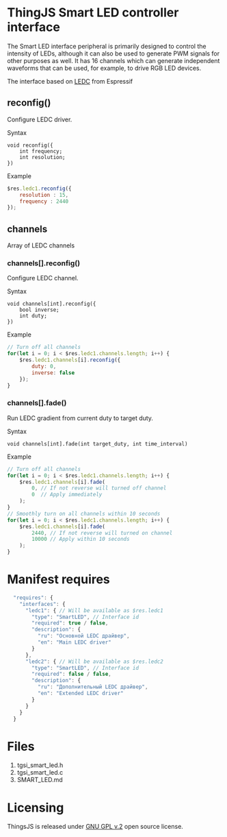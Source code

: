 # ThingJS Smart LED controller interface

The Smart LED interface peripheral is primarily designed to control the intensity of LEDs,
although it can also be used to generate PWM signals for other purposes as well.
It has 16 channels which can generate independent waveforms that can be used, for example,
to drive RGB LED devices.

The interface based on [LEDC](https://docs.espressif.com/projects/esp-idf/en/latest/esp32/api-reference/peripherals/ledc.html)
from Espressif

## reconfig()
Configure LEDC driver. 

Syntax
```text
void reconfig({
    int frequency;
    int resolution;
})
```

Example
```js
$res.ledc1.reconfig({
    resolution : 15,
    frequency : 2440 
});
```

## channels
Array of LEDC channels

### channels[].reconfig()
Configure LEDC channel. 

Syntax
```text
void channels[int].reconfig({
    bool inverse;
    int duty;
})
```

Example
```js
// Turn off all channels
for(let i = 0; i < $res.ledc1.channels.length; i++) {
    $res.ledc1.channels[i].reconfig({
        duty: 0,
        inverse: false
    });
}
```

### channels[].fade()
Run LEDC gradient from current duty to target duty.

Syntax
```text
void channels[int].fade(int target_duty, int time_interval)
```

Example
```js
// Turn off all channels
for(let i = 0; i < $res.ledc1.channels.length; i++) {
    $res.ledc1.channels[i].fade(
        0, // If not reverse will turned off channel
        0  // Apply immediately    
    );
}
// Smoothly turn on all channels within 10 seconds
for(let i = 0; i < $res.ledc1.channels.length; i++) {
    $res.ledc1.channels[i].fade(
        2440, // If not reverse will turned on channel
        10000 // Apply within 10 seconds    
    );
}
```

# Manifest requires
```js
  "requires": {
    "interfaces": {
      "ledc1": { // Will be available as $res.ledc1
        "type": "SmartLED", // Interface id
        "required": true / false,
        "description": {
          "ru": "Основной LEDC драйвер",
          "en": "Main LEDC driver"
        }
      },
      "ledc2": { // Will be available as $res.ledc2
        "type": "SmartLED", // Interface id
        "required": false / false,
        "description": {
          "ru": "Дополнительный LEDC драйвер",
          "en": "Extended LEDC driver"
        }
      }
    }
  }
```

# Files
1. tgsi_smart_led.h
2. tgsi_smart_led.c
2. SMART_LED.md


# Licensing

ThingsJS is released under
[GNU GPL v.2](http://www.gnu.org/licenses/old-licenses/gpl-2.0.html)
open source license.